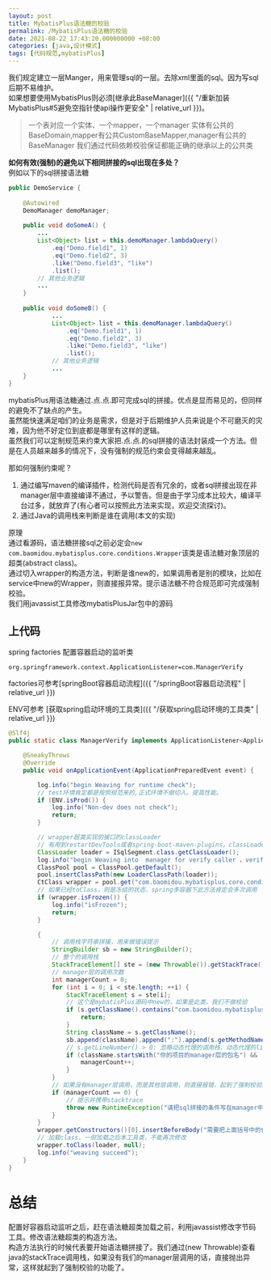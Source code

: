 ```yaml
---
layout: post
title: MybatisPlus语法糖的校验
permalink: /MybatisPlus语法糖的校验
date: 2021-08-22 17:43:20.000000000 +08:00
categories: [java,设计模式]
tags: [代码规范,mybatisPlus]
---
```


我们规定建立一层Manger，用来管理sql的一层。去除xml里面的sql。因为写sql后期不易维护。  
如果想要使用MybatisPlus则必须[继承此BaseManager]({{ "/重新加装MybatisPlus#5避免空指针使api操作更安全" | relative_url }})。    
> 一个表对应一个实体、一个mapper，一个manager
> 实体有公共的BaseDomain,mapper有公共CustomBaseMapper,manager有公共的BaseManager
> 我们通过代码依赖校验保证都能正确的继承以上的公共类

**如何有效(强制)的避免以下相同拼接的sql出现在多处？**  
例如以下的sql拼接语法糖  

```java
public DemoService {
    
    @Autowired
    DemoManager demoManager;
    
    public void doSomeA() {
        ...
        List<Object> list = this.demoManager.lambdaQuery()
            .eq("Demo.field1", 1)
            .eq("Demo.field2", 3)
            .like("Demo.field3", "like")
            .list();
        // 其他业务逻辑
        ...
    }
    
    public void doSomeB() {
            ...
            List<Object> list = this.demoManager.lambdaQuery()
                .eq("Demo.field1", 1)
                .eq("Demo.field2", 3)
                .like("Demo.field3", "like")
                .list();
            // 其他业务逻辑
            ...
    }
}
```

mybatisPlus用语法糖通过.点.点.即可完成sql的拼接。优点是显而易见的，但同样的避免不了缺点的产生。  
虽然能快速满足咱们的业务是需求，但是对于后期维护人员来说是个不可磨灭的灾难，因为他不好定位到底都是哪里有这样的逻辑。  
虽然我们可以定制规范来约束大家把.点.点.的sql拼接的语法封装成一个方法。但是在人员越来越多的情况下，没有强制的规范约束会变得越来越乱。

那如何强制约束呢？  
1. 通过编写maven的编译插件，检测代码是否有冗余的，或者sql拼接出现在非manager层中直接编译不通过，予以警告。但是由于学习成本比较大，编译平台过多，就放弃了(有心者可以按照此方法来实现，欢迎交流探讨)。  
2. 通过Java的调用栈来判断是谁在调用(本文的实现)

原理  
通过看源码，语法糖拼接sql之前必定会```new  com.baomidou.mybatisplus.core.conditions.Wrapper```该类是语法糖对象顶层的超类(abstract class)。  
通过切入wrapper的构造方法，判断是谁new的，如果调用者是别的模块，比如在service中new的Wrapper，则直接报异常。提示语法糖不符合规范即可完成强制校验。  
我们用javassist工具修改mybatisPlusJar包中的源码  

## 上代码
spring factories 配置容器启动的监听类
```properties
org.springframework.context.ApplicationListener=com.ManagerVerify
```
factories可参考[springBoot容器启动流程]({{ "/springBoot容器启动流程" | relative_url }})

ENV可参考 [获取spring启动环境的工具类]({{ "/获取spring启动环境的工具类" | relative_url }})
```java
@Slf4j
public static class ManagerVerify implements ApplicationListener<ApplicationPreparedEvent> {

    @SneakyThrows
    @Override
    public void onApplicationEvent(ApplicationPreparedEvent event) {

        log.info("begin Weaving for runtime check");
        // test环境肯定都是按照规范来的,正式环境不做切入。提高性能。
        if (ENV.isProd()) {
            log.info("Non-dev does not check");
            return;
        }

        // wrapper超类实现的接口的classLoader
        // 有用到restartDevTools或者spring-boot-maven-plugins，classLoader都会不同，用超类的classLoader准没错
        ClassLoader loader = ISqlSegment.class.getClassLoader();
        log.info("begin Weaving into  manager for verify caller ，verify package name :{} ,classLoader:{}", com.wuyi.mkt.common.constant.Constant.CURRENT_MANAGER_PACKAGE, loader);
        ClassPool pool = ClassPool.getDefault();
        pool.insertClassPath(new LoaderClassPath(loader));
        CtClass wrapper = pool.get("com.baomidou.mybatisplus.core.conditions.Wrapper");
        // 如果已经toClass，则是冻结的状态，spring多容器下此方法肯定会多次调用
        if (wrapper.isFrozen()) {
            log.info("isFrozen");
            return;
        }

        {
            // 调用栈字符串拼接，用来做错误提示
            StringBuilder sb = new StringBuilder();
            // 整个的调用栈
            StackTraceElement[] ste = (new Throwable()).getStackTrace();
            // manager层的调用次数
            int managerCount = 0;
            for (int i = 0; i < ste.length; ++i) {
                StackTraceElement s = ste[i];
                // 这个是mybatisPlus源码中new的，如果是此类，我们不做校验
                if (s.getClassName().contains("com.baomidou.mybatisplus.core.toolkit.Wrappers$EmptyWrapper")){
                    return;
                }
                String className = s.getClassName();
                sb.append(className).append(":").append(s.getMethodName()).append(":").append(s.getLineNumber()).append("\\\\n");
                // s.getLineNumber() > 0: 忽略动态代理的调用栈，动态代理的lineNumber = -1
                if (className.startsWith("你的项目的manager层的包名") && !className.contains("BaseManager") && s.getLineNumber() > 0){
                    managerCount++;
                }
            }
            // 如果没有manager层调用，而是其他层调用，则直接报错，起到了强制校验的功能
            if (managerCount == 0) {
                // 提示并携带stacktrace
                throw new RuntimeException("请把sql拼接的条件写在manager中\n" + sb);
            }
        }
        wrapper.getConstructors()[0].insertBeforeBody("需要把上面括号中的代码粘贴到此处，为了读者阅读方便就给提到了上面。");
        // 加载class，一但加载之后本工具类，不能再次修改
        wrapper.toClass(loader, null);
        log.info("weaving succeed");
    }
}
```

# 总结
配置好容器启动监听之后，赶在语法糖超类加载之前，利用javassist修改字节码工具。修改语法糖超类的构造方法。  
构造方法执行的时候代表要开始语法糖拼接了。我们通过(new Throwable)查看java的stackTrace调用栈，如果没有我们的manager层调用的话，直接抛出异常，这样就起到了强制校验的功能了。